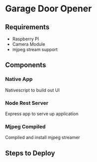 # Garage Door Opener

## Requirements
* Raspberry PI
* Camera Module
* mjpeg stream support


## Components

### Native App
Nativescript to build out UI

### Node Rest Server
Express app to serve up application

### Mjpeg Compiled
Compiled and install mjpeg streamer

## Steps to Deploy